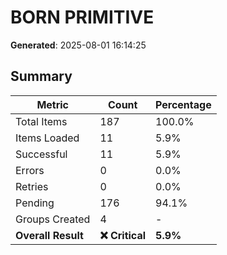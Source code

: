 # BORN PRIMITIVE
**Generated**: 2025-08-01 16:14:25

## Summary

| Metric | Count | Percentage |
|--------|-------|------------|
| Total Items | 187 | 100.0% |
| Items Loaded | 11 | 5.9% |
| Successful | 11 | 5.9% |
| Errors | 0 | 0.0% |
| Retries | 0 | 0.0% |
| Pending | 176 | 94.1% |
| Groups Created | 4 | - |
| **Overall Result** | **❌ Critical** | **5.9%** |
